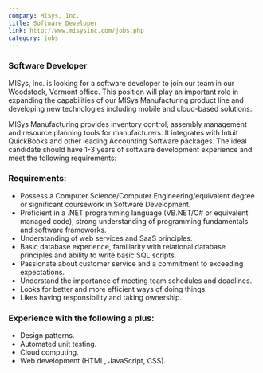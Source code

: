 ```yaml
---
company: MISys, Inc.
title: Software Developer
link: http://www.misysinc.com/jobs.php
category: jobs
---
```



### Software Developer

MISys, Inc. is looking for a software developer to join our team in our Woodstock, Vermont office. This position will play an important role in expanding the capabilities of our MISys Manufacturing product line and developing new technologies including mobile and cloud-based solutions.

MISys Manufacturing provides inventory control, assembly management and resource planning tools for manufacturers. It integrates with Intuit QuickBooks and other leading Accounting Software packages. The ideal candidate should have 1-3 years of software development experience and meet the following requirements:

### Requirements:

* Possess a Computer Science/Computer Engineering/equivalent degree or significant coursework in Software Development.
* Proficient in a .NET programming language (VB.NET/C# or equivalent managed code), strong understanding of programming fundamentals and software frameworks.
* Understanding of web services and SaaS principles.
* Basic database experience, familiarity with relational database principles and ability to write basic SQL scripts.
* Passionate about customer service and a commitment to exceeding expectations.
* Understand the importance of meeting team schedules and deadlines.
* Looks for better and more efficient ways of doing things.
* Likes having responsibility and taking ownership.

### Experience with the following a plus:

* Design patterns.
* Automated unit testing.
* Cloud computing.
* Web development (HTML, JavaScript, CSS).
